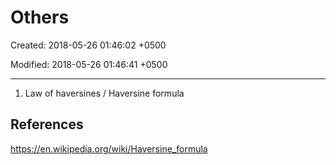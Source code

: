 # Others

Created: 2018-05-26 01:46:02 +0500

Modified: 2018-05-26 01:46:41 +0500

---

1. Law of haversines / Haversine formula

## References

<https://en.wikipedia.org/wiki/Haversine_formula>
